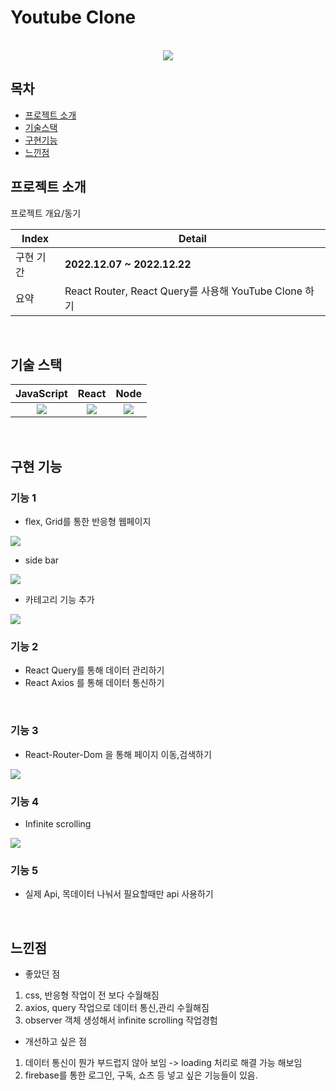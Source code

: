 
# Youtube Clone



<p align="center">
  <br>
<!-- <img src="https://user-images.githubusercontent.com/101728625/206084906-0b496764-6bf1-4976-a873-a1fd22630277.png"/> -->
<img src="https://user-images.githubusercontent.com/101728625/211124052-92c42d80-da62-49c4-b102-a94687d27e20.png"/>


  <br>
</p>


## 목차
- [프로젝트 소개](#프로젝트-소개)
- [기술스택](#기술-스택)
- [구현기능](#구현-기능)
- [느낀점](#느낀점)



## 프로젝트 소개

<p align="justify">
프로젝트 개요/동기
</p>

<p align="center">

| Index | Detail                                                                                                                                                                                           |
|-------|--------------------------------------------------------------------------------------------------------------------------------------------------------------------------------------------------|
| 구현 기간 | **2022.12.07 ~ 2022.12.22**                                                                                                                                                                                                                                                                                                                                           
| 요약 |React Router, React Query를 사용해 YouTube Clone 하기 | 
</p>

<br>

## 기술 스택

| JavaScript |  React   |  Node   |  
| :--------: | :------: | :-----: | 
|   <img src="https://user-images.githubusercontent.com/101728625/205824814-ff390f33-e823-42f6-850d-eb906733f377.png">   | <img src="https://user-images.githubusercontent.com/101728625/205825066-16686d43-2f6b-4e8c-bd23-60afe900cd87.png"> | <img src="https://user-images.githubusercontent.com/101728625/205825143-b99d9b06-7ad1-4c37-879e-f51e3d5317e4.png"> |
<br>

## 구현 기능


### 기능 1

- flex, Grid를 통한 반응형 웹페이지
<img src ="https://user-images.githubusercontent.com/101728625/211121612-33cae41a-f471-4201-afcf-9918d407796a.gif"/>
<br/>

- side bar  
<img src = "https://user-images.githubusercontent.com/101728625/211121650-3d4c4d43-66ec-438d-90d3-f86bdc359b99.gif"/>
<br/>

- 카테고리 기능 추가 
<img src ="https://user-images.githubusercontent.com/101728625/211121690-1a5f0e4f-7915-4b9b-82ae-db788bb76c7c.gif"/>
<br/>



### 기능 2
- React Query를 통해 데이터 관리하기
- React Axios 를 통해 데이터 통신하기
<br/>

### 기능 3
- React-Router-Dom 을 통해 페이지 이동,검색하기 
<img src ="https://user-images.githubusercontent.com/101728625/211122144-3086c96f-2de1-4451-9407-ac83ff0dc25b.gif"/>
<br/>



### 기능 4
- Infinite scrolling 
<img src ="https://user-images.githubusercontent.com/101728625/211122568-92e6aca4-8411-4fdb-9729-25018d9d2921.gif"/>
<br/>

### 기능 5

- 실제 Api, 목데이터 나눠서 필요할때만  api 사용하기   

<br/>

## 느낀점

- 좋았던 점
<p align="justify">
  
1. css, 반응형 작업이 전 보다 수월해짐
2. axios, query 작업으로 데이터 통신,관리 수월해짐
3. observer 객체 생성해서 infinite scrolling 작업경험 
</p>


- 개선하고 싶은 점
<p align="justify">
  
1. 데이터 통신이 뭔가 부드럽지 않아 보임 -> loading 처리로 해결 가능 해보임
2. firebase를 통한 로그인, 구독, 쇼츠 등 넣고 싶은 기능들이 있음.



</p>
